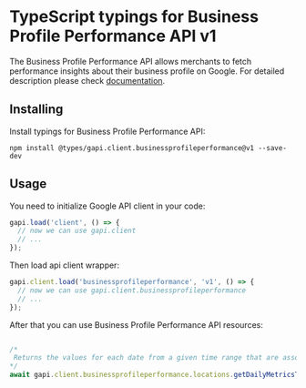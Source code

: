 # TypeScript typings for Business Profile Performance API v1

The Business Profile Performance API allows merchants to fetch performance insights about their business profile on Google.
For detailed description please check [documentation](https://developers.google.com/my-business/).

## Installing

Install typings for Business Profile Performance API:

```
npm install @types/gapi.client.businessprofileperformance@v1 --save-dev
```

## Usage

You need to initialize Google API client in your code:

```typescript
gapi.load('client', () => {
  // now we can use gapi.client
  // ...
});
```

Then load api client wrapper:

```typescript
gapi.client.load('businessprofileperformance', 'v1', () => {
  // now we can use gapi.client.businessprofileperformance
  // ...
});
```



After that you can use Business Profile Performance API resources:

```typescript

/*
 Returns the values for each date from a given time range that are associated with the specific daily metric. Example request: GET https://businessprofileperformance.googleapis.com/v1/locations/12345:getDailyMetricsTimeSeries?dailyMetric=WEBSITE_CLICKS&daily_range.start_date.year=2022&daily_range.start_date.month=1&daily_range.start_date.day=1&daily_range.end_date.year=2022&daily_range.end_date.month=3&daily_range.end_date.day=31
*/
await gapi.client.businessprofileperformance.locations.getDailyMetricsTimeSeries({ name: "name",  });
```
